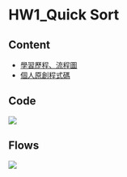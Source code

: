 # HW1_Quick Sort
## Content
* [學習歷程、流程圖](https://github.com/Yuni-wih/DSA-learning/blob/master/HW1/Quick%20Sort.ipynb)
* [個人原創程式碼](https://github.com/Yuni-wih/DSA-learning/blob/master/HW1/QuickSort.py)

## Code
![](https://i.imgur.com/DiGOc32.png)

## Flows
![](https://i.imgur.com/ReQ2xcA.jpg)
